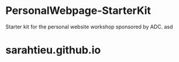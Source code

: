 # PersonalWebpage-StarterKit
Starter kit for the personal website workshop sponsored by ADC.
asd
# sarahtieu.github.io
